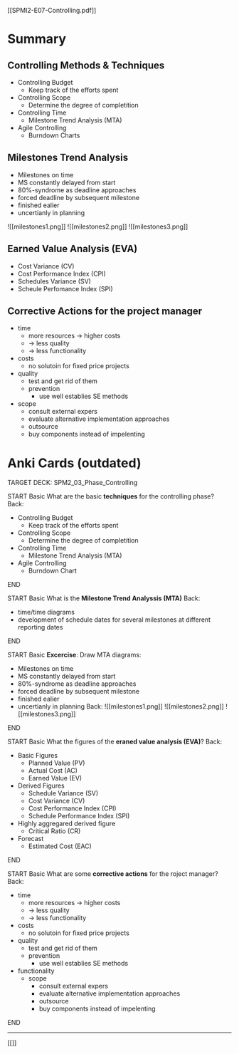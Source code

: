 [[SPMI2-E07-Controlling.pdf]]
# Summary
## Controlling Methods & Techniques
- Controlling Budget 
	- Keep track of the efforts spent
- Controlling Scope
	- Determine the degree of completition
- Controlling Time
	- Milestone Trend Analysis (MTA)
- Agile Controlling
	- Burndown Charts
	
## Milestones Trend Analysis 
- Milestones on time 
- MS constantly delayed from start
- 80%-syndrome as deadline approaches 
- forced deadline by subsequent milestone 
- finished ealier
- uncertianly in planning

![[milestones1.png]]
![[milestones2.png]]
![[milestones3.png]]

## Earned Value Analysis  (EVA)
- Cost Variance (CV) 
- Cost Performance Index (CPI)
- Schedules Variance (SV) 
- Scheule Perfomance Index (SPI) 

## Corrective Actions for the project manager 
- time 
	- more resources -> higher costs 
	- -> less quality
	- -> less functionality
- costs
	- no solutoin for fixed price projects
- quality
	- test and get rid of them
	- prevention
		- use well establies SE methods
- scope
	- consult external expers
	- evaluate alternative implementation approaches 
	- outsource 
	- buy components instead of impelenting

# Anki Cards (outdated)

TARGET DECK: SPM2_03_Phase_Controlling

START
Basic
What are the basic **techniques** for the controlling phase?
Back:
- Controlling Budget 
	- Keep track of the efforts spent
- Controlling Scope
	- Determine the degree of completition
- Controlling Time
	- Milestone Trend Analysis (MTA)
- Agile Controlling
	- Burndown Chart
<!--ID: 1623417522946-->
END


START
Basic
What is the **Milestone Trend Analyssis (MTA)**
Back:
- time/time diagrams
- development of schedule dates for several milestones at different reporting dates
<!--ID: 1623417522954-->
END

START
Basic
**Excercise**: Draw MTA diagrams:
- Milestones on time 
- MS constantly delayed from start
- 80%-syndrome as deadline approaches 
- forced deadline by subsequent milestone 
- finished ealier
- uncertianly in planning
Back:
![[milestones1.png]]
![[milestones2.png]]
![[milestones3.png]]
<!--ID: 1623417522962-->
END

START
Basic
What the figures of the **eraned value analysis (EVA)**?
Back:
- Basic Figures
	- Planned Value (PV)
	- Actual Cost (AC)
	- Earned Value (EV)
- Derived Figures
	- Schedule Variance (SV)
	- Cost Variance (CV)
	- Cost Performance Index (CPI)
	- Schedule Performance Index (SPI)
- Highly aggregared derived figure
	- Critical Ratio (CR)
- Forecast
	- Estimated Cost (EAC)
<!--ID: 1623417522970-->
END

START
Basic
What are some **corrective actions** for the roject manager?
Back:
- time 
	- more resources -> higher costs 
	- -> less quality
	- -> less functionality
- costs
	- no solutoin for fixed price projects
- quality
	- test and get rid of them
	- prevention
		- use well establies SE methods
- functionality 
	- scope
		- consult external expers
		- evaluate alternative implementation approaches 
		- outsource 
		- buy components instead of impelenting
<!--ID: 1623417522978-->
END

--- 
[[]]